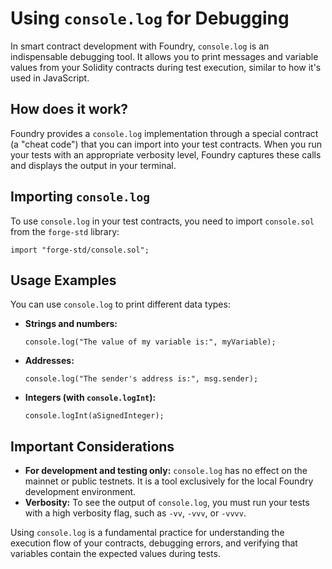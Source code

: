 # Using `console.log` for Debugging

In smart contract development with Foundry, `console.log` is an indispensable debugging tool. It allows you to print messages and variable values from your Solidity contracts during test execution, similar to how it's used in JavaScript.

## How does it work?

Foundry provides a `console.log` implementation through a special contract (a "cheat code") that you can import into your test contracts. When you run your tests with an appropriate verbosity level, Foundry captures these calls and displays the output in your terminal.

## Importing `console.log`

To use `console.log` in your test contracts, you need to import `console.sol` from the `forge-std` library:

```solidity
import "forge-std/console.sol";
```

## Usage Examples

You can use `console.log` to print different data types:

*   **Strings and numbers:**
    ```solidity
    console.log("The value of my variable is:", myVariable);
    ```

*   **Addresses:**
    ```solidity
    console.log("The sender's address is:", msg.sender);
    ```

*   **Integers (with `console.logInt`):**
    ```solidity
    console.logInt(aSignedInteger);
    ```

## Important Considerations

*   **For development and testing only:** `console.log` has no effect on the mainnet or public testnets. It is a tool exclusively for the local Foundry development environment.
*   **Verbosity:** To see the output of `console.log`, you must run your tests with a high verbosity flag, such as `-vv`, `-vvv`, or `-vvvv`.

Using `console.log` is a fundamental practice for understanding the execution flow of your contracts, debugging errors, and verifying that variables contain the expected values during tests.